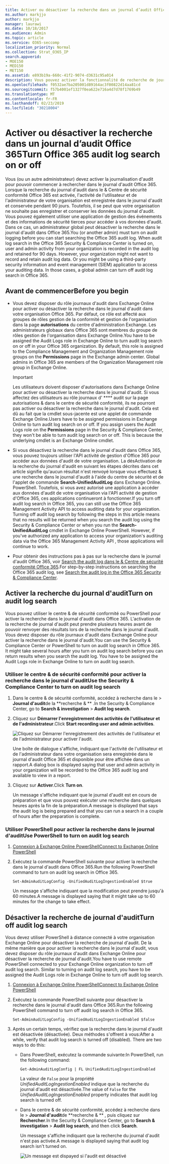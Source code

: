 ```yaml
---
title: Activer ou désactiver la recherche dans un journal d’audit Office 365
ms.author: markjjo
author: markjjo
manager: laurawi
ms.date: 10/18/2017
ms.audience: Admin
ms.topic: article
ms.service: O365-seccomp
localization_priority: Normal
ms.collection: Strat_O365_IP
search.appverid:
- MOE150
- MED150
- MET150
ms.assetid: e893b19a-660c-41f2-9074-d3631c95a014
description: Vous pouvez activer la fonctionnalité de recherche de journal d'audit dans le centre &amp; de sécurité conformité Office 365. Si vous changez d'avis, vous pouvez le désactiver à tout moment. Lorsque le paramètre de recherche du journal d'audit est désactivé, les administrateurs ne peuvent pas rechercher dans le journal d'audit Office 365 des activités de l'utilisateur et de l'administrateur dans votre organisation.
ms.openlocfilehash: f0532ae7ba205001d89164ac3f00822d14aa81cd
ms.sourcegitcommit: f57b4001ef1327f0ea622e716a4d7d78f1769b49
ms.translationtype: MT
ms.contentlocale: fr-FR
ms.lasthandoff: 02/23/2019
ms.locfileid: "30218004"
---
```

# <a name="turn-office-365-audit-log-search-on-or-off"></a><span data-ttu-id="716ba-105">Activer ou désactiver la recherche dans un journal d’audit Office 365</span><span class="sxs-lookup"><span data-stu-id="716ba-105">Turn Office 365 audit log search on or off</span></span>

<span data-ttu-id="716ba-p102">Vous (ou un autre administrateur) devez activer la journalisation d'audit pour pouvoir commencer à rechercher dans le journal d'audit Office 365. Lorsque la recherche du journal d'audit dans le &amp; Centre de sécurité conformité Office 365 est activée, l'activité de l'utilisateur et de l'administrateur de votre organisation est enregistrée dans le journal d'audit et conservée pendant 90 jours. Toutefois, il se peut que votre organisation ne souhaite pas enregistrer et conserver les données du journal d'audit. Vous pouvez également utiliser une application de gestion des événements et des informations de sécurité tierces pour accéder à vos données d'audit. Dans ce cas, un administrateur global peut désactiver la recherche dans le journal d'audit dans Office 365.</span><span class="sxs-lookup"><span data-stu-id="716ba-p102">You (or another admin) must turn on audit logging before you can start searching the Office 365 audit log. When audit log search in the Office 365 Security &amp; Compliance Center is turned on, user and admin activity from your organization is recorded in the audit log and retained for 90 days. However, your organization might not want to record and retain audit log data. Or you might be using a third-party security information and event management (SIEM) application to access your auditing data. In those cases, a global admin can turn off audit log search in Office 365.</span></span>
  
## <a name="before-you-begin"></a><span data-ttu-id="716ba-111">Avant de commencer</span><span class="sxs-lookup"><span data-stu-id="716ba-111">Before you begin</span></span>

- <span data-ttu-id="716ba-p103">Vous devez disposer du rôle journaux d'audit dans Exchange Online pour activer ou désactiver la recherche dans le journal d'audit dans votre organisation Office 365. Par défaut, ce rôle est affecté aux groupes de rôles gestion de la conformité et gestion de l'organisation dans la page **autorisations** du centre d'administration Exchange. Les administrateurs globaux dans Office 365 sont membres du groupe de rôles gestion de l'organisation dans Exchange Online.</span><span class="sxs-lookup"><span data-stu-id="716ba-p103">You have to be assigned the Audit Logs role in Exchange Online to turn audit log search on or off in your Office 365 organization. By default, this role is assigned to the Compliance Management and Organization Management role groups on the **Permissions** page in the Exchange admin center. Global admins in Office 365 are members of the Organization Management role group in Exchange Online.</span></span> 
    
    > [!IMPORTANT]
    > <span data-ttu-id="716ba-p104">Les utilisateurs doivent disposer d'autorisations dans Exchange Online pour activer ou désactiver la recherche dans le journal d'audit. Si vous affectez des utilisateurs au rôle journaux d' \*\*\*\* audit sur la page autorisations &amp; dans le centre de sécurité conformité, ils ne pourront pas activer ou désactiver la recherche dans le journal d'audit. Cela est dû au fait que la cmdlet sous-jacente est une applet de commande Exchange Online.</span><span class="sxs-lookup"><span data-stu-id="716ba-p104">Users have to be assigned permissions in Exchange Online to turn audit log search on or off. If you assign users the Audit Logs role on the **Permissions** page in the Security &amp; Compliance Center, they won't be able to turn audit log search on or off. This is because the underlying cmdlet is an Exchange Online cmdlet.</span></span> 
  
- <span data-ttu-id="716ba-p105">Si vous désactivez la recherche dans le journal d'audit dans Office 365, vous pouvez toujours utiliser l'API activité de gestion d'Office 365 pour accéder aux données d'audit de votre organisation. La désActivation de la recherche du journal d'audit en suivant les étapes décrites dans cet article signifie qu'aucun résultat n'est renvoyé lorsque vous effectuez &amp; une recherche dans le journal d'audit à l'aide du centre de sécurité et de l'applet de commande **Search-UnifiedAuditLog** dans Exchange Online. PowerShell. Toutefois, si vous avez autorisé une application à accéder aux données d'audit de votre organisation via l'API activité de gestion d'Office 365, ces applications continueront à fonctionner.</span><span class="sxs-lookup"><span data-stu-id="716ba-p105">If you turn off audit log search in Office 365, you can still use the Office 365 Management Activity API to access auditing data for your organization. Turning off audit log search by following the steps in this article means that no results will be returned when you search the audit log using the Security &amp; Compliance Center or when you run the **Search-UnifiedAuditLog** cmdlet in Exchange Online PowerShell. However, if you've authorized any application to access your organization's auditing data via the Office 365 Management Activity API , those applications will continue to work.</span></span> 
    
- <span data-ttu-id="716ba-121">Pour obtenir des instructions pas à pas sur la recherche dans le journal d'audit Office 365, voir [Search the audit log dans le &amp; Centre de sécurité conformité Office 365](search-the-audit-log-in-security-and-compliance.md).</span><span class="sxs-lookup"><span data-stu-id="716ba-121">For step-by-step instructions on searching the Office 365 audit log, see [Search the audit log in the Office 365 Security &amp; Compliance Center](search-the-audit-log-in-security-and-compliance.md).</span></span>
    
## <a name="turn-on-audit-log-search"></a><span data-ttu-id="716ba-122">Activer la recherche du journal d'audit</span><span class="sxs-lookup"><span data-stu-id="716ba-122">Turn on audit log search</span></span>

<span data-ttu-id="716ba-p106">Vous pouvez utiliser le centre &amp; de sécurité conformité ou PowerShell pour activer la recherche dans le journal d'audit dans Office 365. L'activation de la recherche de journal d'audit peut prendre plusieurs heures avant de pouvoir renvoyer des résultats lors de la recherche dans le journal d'audit. Vous devez disposer du rôle journaux d'audit dans Exchange Online pour activer la recherche dans le journal d'audit.</span><span class="sxs-lookup"><span data-stu-id="716ba-p106">You can use the Security &amp; Compliance Center or PowerShell to turn on audit log search in Office 365. It might take several hours after you turn on audit log search before you can return results when you search the audit log. You have to be assigned the Audit Logs role in Exchange Online to turn on audit log search.</span></span>
  
### <a name="use-the-security-amp-compliance-center-to-turn-on-audit-log-search"></a><span data-ttu-id="716ba-126">Utiliser le centre &amp; de sécurité conformité pour activer la recherche dans le journal d'audit</span><span class="sxs-lookup"><span data-stu-id="716ba-126">Use the Security &amp; Compliance Center to turn on audit log search</span></span>

1. <span data-ttu-id="716ba-127">Dans le centre &amp; de sécurité conformité, accédez à recherche dans le \> **Journal d'audit**de la \*\*recherche &amp; \*\* .</span><span class="sxs-lookup"><span data-stu-id="716ba-127">In the Security &amp; Compliance Center, go to **Search &amp; investigation** \> **Audit log search**.</span></span>
    
2. <span data-ttu-id="716ba-128">Cliquez sur **Démarrer l'enregistrement des activités de l'utilisateur et de l'administrateur**.</span><span class="sxs-lookup"><span data-stu-id="716ba-128">Click **Start recording user and admin activities**.</span></span>
    
    ![Cliquez sur Démarrer l'enregistrement des activités de l'utilisateur et de l'administrateur pour activer l'audit.](media/39a9d35f-88d0-4bbe-a962-0be2f838e2bf.png)
  
    <span data-ttu-id="716ba-130">Une boîte de dialogue s'affiche, indiquant que l'activité de l'utilisateur et de l'administrateur dans votre organisation sera enregistrée dans le journal d'audit Office 365 et disponible pour être affichée dans un rapport.</span><span class="sxs-lookup"><span data-stu-id="716ba-130">A dialog box is displayed saying that user and admin activity in your organization will be recorded to the Office 365 audit log and available to view in a report.</span></span> 
    
3. <span data-ttu-id="716ba-131">Cliquez sur **Activer**.</span><span class="sxs-lookup"><span data-stu-id="716ba-131">Click **Turn on**.</span></span>
    
    <span data-ttu-id="716ba-132">Un message s'affiche indiquant que le journal d'audit est en cours de préparation et que vous pouvez exécuter une recherche dans quelques heures après la fin de la préparation.</span><span class="sxs-lookup"><span data-stu-id="716ba-132">A message is displayed that says the audit log is being prepared and that you can run a search in a couple of hours after the preparation is complete.</span></span>
    
### <a name="use-powershell-to-turn-on-audit-log-search"></a><span data-ttu-id="716ba-133">Utiliser PowerShell pour activer la recherche dans le journal d'audit</span><span class="sxs-lookup"><span data-stu-id="716ba-133">Use PowerShell to turn on audit log search</span></span>

1. [<span data-ttu-id="716ba-134">Connexion à Exchange Online PowerShell</span><span class="sxs-lookup"><span data-stu-id="716ba-134">Connect to Exchange Online PowerShell</span></span>](https://go.microsoft.com/fwlink/p/?LinkID=396554)
    
2. <span data-ttu-id="716ba-135">Exécutez la commande PowerShell suivante pour activer la recherche dans le journal d'audit dans Office 365.</span><span class="sxs-lookup"><span data-stu-id="716ba-135">Run the following PowerShell command to turn on audit log search in Office 365.</span></span>
    
    ```
    Set-AdminAuditLogConfig -UnifiedAuditLogIngestionEnabled $true
    ```

    <span data-ttu-id="716ba-136">Un message s'affiche indiquant que la modification peut prendre jusqu'à 60 minutes.</span><span class="sxs-lookup"><span data-stu-id="716ba-136">A message is displayed saying that it might take up to 60 minutes for the change to take effect.</span></span>
  
## <a name="turn-off-audit-log-search"></a><span data-ttu-id="716ba-137">Désactiver la recherche de journal d'audit</span><span class="sxs-lookup"><span data-stu-id="716ba-137">Turn off audit log search</span></span>

<span data-ttu-id="716ba-p107">Vous devez utiliser PowerShell à distance connecté à votre organisation Exchange Online pour désactiver la recherche de journal d'audit. De la même manière que pour activer la recherche dans le journal d'audit, vous devez disposer du rôle journaux d'audit dans Exchange Online pour désactiver la recherche de journal d'audit.</span><span class="sxs-lookup"><span data-stu-id="716ba-p107">You have to use remote PowerShell connected to your Exchange Online organization to turn off audit log search. Similar to turning on audit log search, you have to be assigned the Audit Logs role in Exchange Online to turn off audit log search.</span></span>
  
1. [<span data-ttu-id="716ba-140">Connexion à Exchange Online PowerShell</span><span class="sxs-lookup"><span data-stu-id="716ba-140">Connect to Exchange Online PowerShell</span></span>](https://go.microsoft.com/fwlink/p/?LinkID=396554)
    
2. <span data-ttu-id="716ba-141">Exécutez la commande PowerShell suivante pour désactiver la recherche dans le journal d'audit dans Office 365.</span><span class="sxs-lookup"><span data-stu-id="716ba-141">Run the following PowerShell command to turn off audit log search in Office 365.</span></span>
    
    ```
    Set-AdminAuditLogConfig -UnifiedAuditLogIngestionEnabled $false
    ```

3. <span data-ttu-id="716ba-p108">Après un certain temps, vérifiez que la recherche dans le journal d'audit est désactivée (désactivée). Deux méthodes s'offrent à vous:</span><span class="sxs-lookup"><span data-stu-id="716ba-p108">After a while, verify that audit log search is turned off (disabled). There are two ways to do this:</span></span>
    
    - <span data-ttu-id="716ba-144">Dans PowerShell, exécutez la commande suivante:</span><span class="sxs-lookup"><span data-stu-id="716ba-144">In PowerShell, run the following command:</span></span>

        ```
        Get-AdminAuditLogConfig | FL UnifiedAuditLogIngestionEnabled
        ```

        <span data-ttu-id="716ba-145">La valeur de `False` pour la propriété _UnifiedAuditLogIngestionEnabled_ indique que la recherche du journal d'audit est désactivée.</span><span class="sxs-lookup"><span data-stu-id="716ba-145">The value of  `False` for the  _UnifiedAuditLogIngestionEnabled_ property indicates that audit log search is turned off.</span></span> 
    
    - <span data-ttu-id="716ba-146">Dans le centre &amp; de sécurité conformité, accédez à recherche dans le \> **Journal d'audit**de \*\*recherche &amp; \*\* , puis cliquez sur **Rechercher**.</span><span class="sxs-lookup"><span data-stu-id="716ba-146">In the Security &amp; Compliance Center, go to **Search &amp; investigation** \> **Audit log search**, and then click **Search**.</span></span>
    
      <span data-ttu-id="716ba-147">Un message s'affiche indiquant que la recherche du journal d'audit n'est pas activée.</span><span class="sxs-lookup"><span data-stu-id="716ba-147">A message is displayed saying that audit log search isn't turned on.</span></span> 
    
      ![Un message est dispayed si l'audit est désactivé](media/dca53da6-1cbe-4fa3-9860-f0d674de9538.png)
